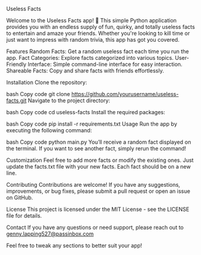 Useless Facts

Welcome to the Useless Facts app! 🎉 This simple Python application provides you with an endless supply of fun, quirky, and totally useless facts to entertain and amaze your friends. Whether you're looking to kill time or just want to impress with random trivia, this app has got you covered.

Features
Random Facts: Get a random useless fact each time you run the app.
Fact Categories: Explore facts categorized into various topics.
User-Friendly Interface: Simple command-line interface for easy interaction.
Shareable Facts: Copy and share facts with friends effortlessly.

Installation
Clone the repository:

bash
Copy code
git clone https://github.com/yourusername/useless-facts.git
Navigate to the project directory:

bash
Copy code
cd useless-facts
Install the required packages:

bash
Copy code
pip install -r requirements.txt
Usage
Run the app by executing the following command:

bash
Copy code
python main.py
You’ll receive a random fact displayed on the terminal. If you want to see another fact, simply rerun the command!

Customization
Feel free to add more facts or modify the existing ones. Just update the facts.txt file with your new facts. Each fact should be on a new line.

Contributing
Contributions are welcome! If you have any suggestions, improvements, or bug fixes, please submit a pull request or open an issue on GitHub.

License
This project is licensed under the MIT License - see the LICENSE file for details.

Contact
If you have any questions or need support, please reach out to genny.lapping527@passinbox.com

Feel free to tweak any sections to better suit your app!
